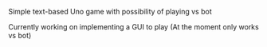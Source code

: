 Simple text-based Uno game with possibility of playing vs bot

Currently working on implementing a GUI to play
(At the moment only works vs bot)
